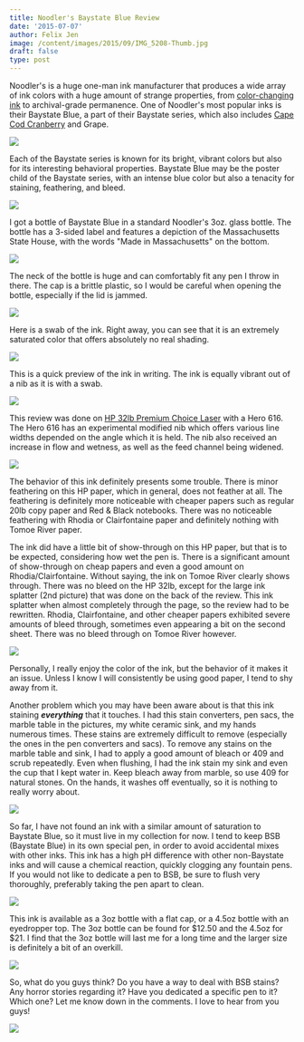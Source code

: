 ```yaml
---
title: Noodler's Baystate Blue Review
date: '2015-07-07'
author: Felix Jen
image: /content/images/2015/09/IMG_5208-Thumb.jpg
draft: false
type: post
---
```

Noodler's is a huge one-man ink manufacturer that produces a wide array of ink colors with a huge amount of strange properties, from [color-changing ink](/noodlers-general-of-the-armies-review/) to archival-grade permanence. One of Noodler's most popular inks is their Baystate Blue, a part of their Baystate series, which also includes [Cape Cod Cranberry](/noodlers-cape-cod-cranberry-review/) and Grape. 

![](/content/images/2015/09/IMG_5208.jpg)

Each of the Baystate series is known for its bright, vibrant colors but also for its interesting behavioral properties. Baystate Blue may be the poster child of the Baystate series, with an intense blue color but also a tenacity for staining, feathering, and bleed.

![](/content/images/2015/09/IMG_5211.jpg)

I got a bottle of Baystate Blue in a standard Noodler's 3oz. glass bottle. The bottle has a 3-sided label and features a depiction of the Massachusetts State House, with the words "Made in Massachusetts" on the bottom.

![](/content/images/2015/09/IMG_5227-Edit.jpg)

The neck of the bottle is huge and can comfortably fit any pen I throw in there. The cap is a brittle plastic, so I would be careful when opening the bottle, especially if the lid is jammed. 

![](/content/images/2015/09/IMG_5210.jpg)

Here is a swab of the ink. Right away, you can see that it is an extremely saturated color that offers absolutely no real shading.

![](/content/images/2015/09/IMG_5212.jpg)

This is a quick preview of the ink in writing. The ink is equally vibrant out of a nib as it is with a swab.

![](/content/images/2015/09/IMG_5217.jpg)

This review was done on [HP 32lb Premium Choice Laser](/best-papers-for-fountain-pens/#anchorhp) with a Hero 616. The Hero 616 has an experimental modified nib which offers various line widths depended on the angle which it is held. The nib also received an increase in flow and wetness, as well as the feed channel being widened.

![](/content/images/2015/09/IMG_5218.jpg)

The behavior of this ink definitely presents some trouble. There is minor feathering on this HP paper, which in general, does not feather at all. The feathering is definitely more noticeable with cheaper papers such as regular 20lb copy paper and Red & Black notebooks. There was no noticeable feathering with Rhodia or Clairfontaine paper and definitely nothing with Tomoe River paper. 

The ink did have a little bit of show-through on this HP paper, but that is to be expected, considering how wet the pen is. There is a significant amount of show-through on cheap papers and even a good amount on Rhodia/Clairfontaine. Without saying, the ink on Tomoe River clearly shows through. There was no bleed on the HP 32lb, except for the large ink splatter (2nd picture) that was done on the back of the review. This ink splatter when almost completely through the page, so the review had to be rewritten. Rhodia, Clairfontaine, and other cheaper papers exhibited severe amounts of bleed through, sometimes even appearing a bit on the second sheet. There was no bleed through on Tomoe River however.

![](/content/images/2015/09/IMG_5219.jpg)

Personally, I really enjoy the color of the ink, but the behavior of it makes it an issue. Unless I know I will consistently be using good paper, I tend to shy away from it. 

Another problem which you may have been aware about is that this ink staining ***everything*** that it touches. I had this stain converters, pen sacs, the marble table in the pictures, my white ceramic sink, and my hands numerous times. These stains are extremely difficult to remove (especially the ones in the pen converters and sacs). To remove any stains on the marble table and sink, I had to apply a good amount of bleach or 409 and scrub repeatedly. Even when flushing, I had the ink stain my sink and even the cup that I kept water in. Keep bleach away from marble, so use 409 for natural stones. On the hands, it washes off eventually, so it is nothing to really worry about. 

![](/content/images/2015/09/IMG_5222.jpg)

So far, I have not found an ink with a similar amount of saturation to Baystate Blue, so it must live in my collection for now. I tend to keep BSB (Baystate Blue) in its own special pen, in order to avoid accidental mixes with other inks. This ink has a high pH difference with other non-Baystate inks and will cause a chemical reaction, quickly clogging any fountain pens. If you would not like to dedicate a pen to BSB, be sure to flush very thoroughly, preferably taking the pen apart to clean. 

![](/content/images/2015/09/IMG_5223.jpg)

This ink is available as a 3oz bottle with a flat cap, or a 4.5oz bottle with an eyedropper top. The 3oz bottle can be found for $12.50 and the 4.5oz for $21. I find that the 3oz bottle will last me for a long time and the larger size is definitely a bit of an overkill.

![](/content/images/2015/09/IMG_5224.jpg)

So, what do you guys think? Do you have a way to deal with BSB stains? Any horror stories regarding it? Have you dedicated a specific pen to it? Which one? Let me know down in the comments. I love to hear from you guys! 

![](/content/images/2015/09/IMG_5209-1.jpg)

